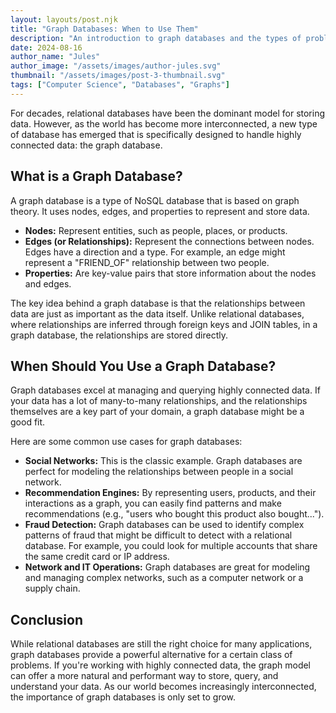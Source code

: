 ```yaml
---
layout: layouts/post.njk
title: "Graph Databases: When to Use Them"
description: "An introduction to graph databases and the types of problems they are uniquely suited to solve."
date: 2024-08-16
author_name: "Jules"
author_image: "/assets/images/author-jules.svg"
thumbnail: "/assets/images/post-3-thumbnail.svg"
tags: ["Computer Science", "Databases", "Graphs"]
---
```


For decades, relational databases have been the dominant model for storing data. However, as the world has become more interconnected, a new type of database has emerged that is specifically designed to handle highly connected data: the graph database.

## What is a Graph Database?

A graph database is a type of NoSQL database that is based on graph theory. It uses nodes, edges, and properties to represent and store data.

*   **Nodes:** Represent entities, such as people, places, or products.
*   **Edges (or Relationships):** Represent the connections between nodes. Edges have a direction and a type. For example, an edge might represent a "FRIEND_OF" relationship between two people.
*   **Properties:** Are key-value pairs that store information about the nodes and edges.

The key idea behind a graph database is that the relationships between data are just as important as the data itself. Unlike relational databases, where relationships are inferred through foreign keys and JOIN tables, in a graph database, the relationships are stored directly.

## When Should You Use a Graph Database?

Graph databases excel at managing and querying highly connected data. If your data has a lot of many-to-many relationships, and the relationships themselves are a key part of your domain, a graph database might be a good fit.

Here are some common use cases for graph databases:

*   **Social Networks:** This is the classic example. Graph databases are perfect for modeling the relationships between people in a social network.
*   **Recommendation Engines:** By representing users, products, and their interactions as a graph, you can easily find patterns and make recommendations (e.g., "users who bought this product also bought...").
*   **Fraud Detection:** Graph databases can be used to identify complex patterns of fraud that might be difficult to detect with a relational database. For example, you could look for multiple accounts that share the same credit card or IP address.
*   **Network and IT Operations:** Graph databases are great for modeling and managing complex networks, such as a computer network or a supply chain.

## Conclusion

While relational databases are still the right choice for many applications, graph databases provide a powerful alternative for a certain class of problems. If you're working with highly connected data, the graph model can offer a more natural and performant way to store, query, and understand your data. As our world becomes increasingly interconnected, the importance of graph databases is only set to grow.
